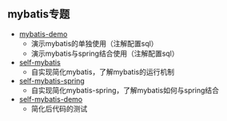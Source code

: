 ## mybatis专题
* [mybatis-demo](mybatis-demo/MYBATIS-DEMO.md)
    * 演示mybatis的单独使用（注解配置sql）
    * 演示mybatis与spring结合使用（注解配置sql）
* [self-mybatis](self-mybatis/SELF-MYBATIS.md)
    * 自实现简化mybatis，了解mybatis的运行机制
* [self-mybatis-spring](self-mybatis-spring/SELF-MYBATIS-SPRING.md)
    * 自实现简化mybatis-spring，了解mybatis如何与spring结合
* [self-mybatis-demo](self-mybatis-demo/SELF-MYBATIS-DEMO.md)
    * 简化后代码的测试

